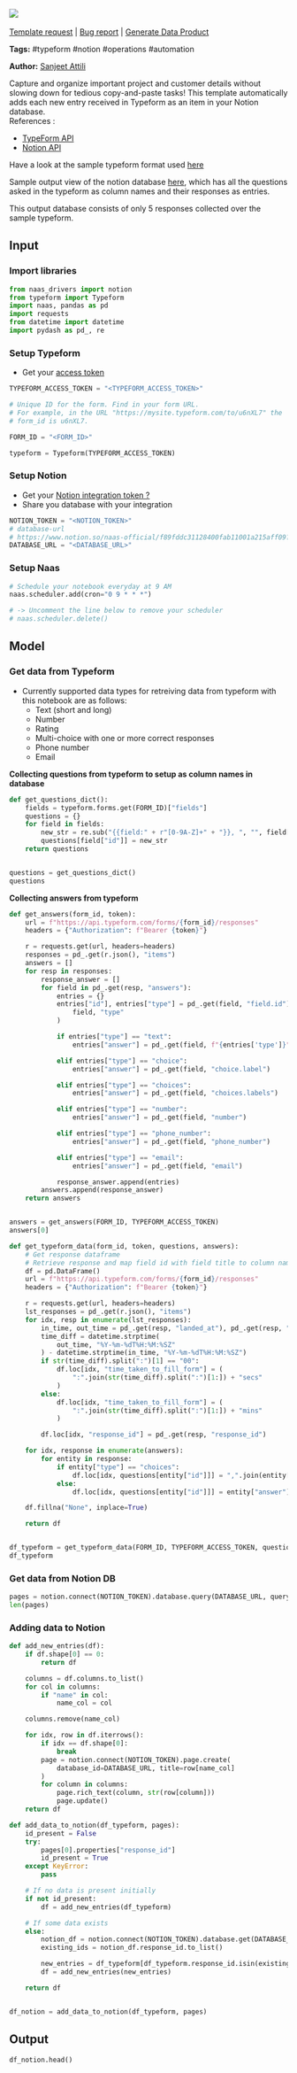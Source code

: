 <a href="https://app.naas.ai/user-redirect/naas/downloader?url=https://raw.githubusercontent.com/jupyter-naas/awesome-notebooks/master/Typeform/Typeform_Log_New_Typeform_Entries_In_Notion_Databases.ipynb" target="_parent"><img src="https://naasai-public.s3.eu-west-3.amazonaws.com/open_in_naas.svg"/></a><br><br><a href="https://github.com/jupyter-naas/awesome-notebooks/issues/new?assignees=&labels=&template=template-request.md&title=Tool+-+Action+of+the+notebook+">Template request</a> | <a href="https://github.com/jupyter-naas/awesome-notebooks/issues/new?assignees=&labels=bug&template=bug_report.md&title=Typeform+-+Log+New++Entries+In+Notion+Databases:+Error+short+description">Bug report</a> | <a href="https://app.naas.ai/user-redirect/naas/downloader?url=https://raw.githubusercontent.com/jupyter-naas/awesome-notebooks/master/Naas/Naas_Start_data_product.ipynb" target="_parent">Generate Data Product</a>

**Tags:** #typeform #notion #operations #automation


**Author:** [Sanjeet Attili](https://linkedin.com/in/sanjeet-attili-760bab190)

Capture and organize important project and customer details without slowing down for tedious copy-and-paste tasks! This template automatically adds each new entry received in Typeform as an item in your Notion database.
<br/>References :
- [TypeForm API](https://developer.typeform.com/responses/)
- [Notion API ](https://docs.naas.ai/drivers/notion)

Have a look at the sample typeform format used [here](https://1mx5hrd76qo.typeform.com/to/bw1oM4SP)

Sample output view of the notion database [here](https://billowy-lemming-95e.notion.site/f8e44ff261564c76b3bb80e6edb171a9?v=1d2a506563fe4082b71e78695185962e), which has all the questions asked in the typeform as column names and their responses as entries.

This output database consists of only 5 responses collected over the sample typeform.

## Input


### Import libraries



```python
from naas_drivers import notion
from typeform import Typeform
import naas, pandas as pd
import requests
from datetime import datetime
import pydash as pd_, re
```

### Setup Typeform

- Get your [access token](https://developer.typeform.com/get-started/personal-access-token)



```python
TYPEFORM_ACCESS_TOKEN = "<TYPEFORM_ACCESS_TOKEN>"

# Unique ID for the form. Find in your form URL.
# For example, in the URL "https://mysite.typeform.com/to/u6nXL7" the
# form_id is u6nXL7.

FORM_ID = "<FORM_ID>"

typeform = Typeform(TYPEFORM_ACCESS_TOKEN)
```

### Setup Notion

- Get your [Notion integration token ?](https://docs.naas.ai/drivers/notion)
- Share you database with your integration



```python
NOTION_TOKEN = "<NOTION_TOKEN>"
# database-url
# https://www.notion.so/naas-official/f89fddc31128400fab11001a215aff09?v=d84b89b704c7dssd432350cc273
DATABASE_URL = "<DATABASE_URL>"
```

### Setup Naas



```python
# Schedule your notebook everyday at 9 AM
naas.scheduler.add(cron="0 9 * * *")

# -> Uncomment the line below to remove your scheduler
# naas.scheduler.delete()
```

## Model


### Get data from Typeform

- Currently supported data types for retreiving data from typeform with this notebook are as follows:
  - Text (short and long)
  - Number
  - Rating
  - Multi-choice with one or more correct responses
  - Phone number
  - Email

**Collecting questions from typeform to setup as column names in database**


```python
def get_questions_dict():
    fields = typeform.forms.get(FORM_ID)["fields"]
    questions = {}
    for field in fields:
        new_str = re.sub("{{field:" + r"[0-9A-Z]+" + "}}, ", "", field["title"])
        questions[field["id"]] = new_str
    return questions


questions = get_questions_dict()
questions
```

**Collecting answers from typeform**


```python
def get_answers(form_id, token):
    url = f"https://api.typeform.com/forms/{form_id}/responses"
    headers = {"Authorization": f"Bearer {token}"}

    r = requests.get(url, headers=headers)
    responses = pd_.get(r.json(), "items")
    answers = []
    for resp in responses:
        response_answer = []
        for field in pd_.get(resp, "answers"):
            entries = {}
            entries["id"], entries["type"] = pd_.get(field, "field.id"), pd_.get(
                field, "type"
            )

            if entries["type"] == "text":
                entries["answer"] = pd_.get(field, f"{entries['type']}")

            elif entries["type"] == "choice":
                entries["answer"] = pd_.get(field, "choice.label")

            elif entries["type"] == "choices":
                entries["answer"] = pd_.get(field, "choices.labels")

            elif entries["type"] == "number":
                entries["answer"] = pd_.get(field, "number")

            elif entries["type"] == "phone_number":
                entries["answer"] = pd_.get(field, "phone_number")

            elif entries["type"] == "email":
                entries["answer"] = pd_.get(field, "email")

            response_answer.append(entries)
        answers.append(response_answer)
    return answers


answers = get_answers(FORM_ID, TYPEFORM_ACCESS_TOKEN)
answers[0]
```


```python
def get_typeform_data(form_id, token, questions, answers):
    # Get response dataframe
    # Retrieve response and map field id with field title to column name's
    df = pd.DataFrame()
    url = f"https://api.typeform.com/forms/{form_id}/responses"
    headers = {"Authorization": f"Bearer {token}"}

    r = requests.get(url, headers=headers)
    lst_responses = pd_.get(r.json(), "items")
    for idx, resp in enumerate(lst_responses):
        in_time, out_time = pd_.get(resp, "landed_at"), pd_.get(resp, "submitted_at")
        time_diff = datetime.strptime(
            out_time, "%Y-%m-%dT%H:%M:%SZ"
        ) - datetime.strptime(in_time, "%Y-%m-%dT%H:%M:%SZ")
        if str(time_diff).split(":")[1] == "00":
            df.loc[idx, "time_taken_to_fill_form"] = (
                ":".join(str(time_diff).split(":")[1:]) + "secs"
            )
        else:
            df.loc[idx, "time_taken_to_fill_form"] = (
                ":".join(str(time_diff).split(":")[1:]) + "mins"
            )

        df.loc[idx, "response_id"] = pd_.get(resp, "response_id")

    for idx, response in enumerate(answers):
        for entity in response:
            if entity["type"] == "choices":
                df.loc[idx, questions[entity["id"]]] = ",".join(entity["answer"])
            else:
                df.loc[idx, questions[entity["id"]]] = entity["answer"]

    df.fillna("None", inplace=True)

    return df


df_typeform = get_typeform_data(FORM_ID, TYPEFORM_ACCESS_TOKEN, questions, answers)
df_typeform
```

### Get data from Notion DB



```python
pages = notion.connect(NOTION_TOKEN).database.query(DATABASE_URL, query={})
len(pages)
```

### Adding data to Notion



```python
def add_new_entries(df):
    if df.shape[0] == 0:
        return df

    columns = df.columns.to_list()
    for col in columns:
        if "name" in col:
            name_col = col

    columns.remove(name_col)

    for idx, row in df.iterrows():
        if idx == df.shape[0]:
            break
        page = notion.connect(NOTION_TOKEN).page.create(
            database_id=DATABASE_URL, title=row[name_col]
        )
        for column in columns:
            page.rich_text(column, str(row[column]))
            page.update()
    return df
```


```python
def add_data_to_notion(df_typeform, pages):
    id_present = False
    try:
        pages[0].properties["response_id"]
        id_present = True
    except KeyError:
        pass

    # If no data is present initially
    if not id_present:
        df = add_new_entries(df_typeform)

    # If some data exists
    else:
        notion_df = notion.connect(NOTION_TOKEN).database.get(DATABASE_URL).df()
        existing_ids = notion_df.response_id.to_list()

        new_entries = df_typeform[df_typeform.response_id.isin(existing_ids) == False]
        df = add_new_entries(new_entries)

    return df


df_notion = add_data_to_notion(df_typeform, pages)
```

## Output



```python
df_notion.head()
```
